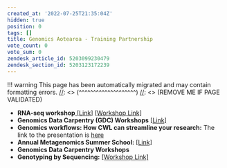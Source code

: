 ```yaml
---
created_at: '2022-07-25T21:35:04Z'
hidden: true
position: 0
tags: []
title: Genomics Aotearoa - Training Partnership
vote_count: 0
vote_sum: 0
zendesk_article_id: 5203099230479
zendesk_section_id: 5203123172239
---
```




[//]: <> (REMOVE ME IF PAGE VALIDATED)
[//]: <> (vvvvvvvvvvvvvvvvvvvv)
!!! warning
    This page has been automatically migrated and may contain formatting errors.
[//]: <> (^^^^^^^^^^^^^^^^^^^^)
[//]: <> (REMOVE ME IF PAGE VALIDATED)

-   **RNA-seq
    workshop**[ \[Link\]](https://github.com/GenomicsAotearoa/RNA-seq-workshop)
    [\[Workshop
    Link\]](https://github.com/gregomics/RNAseqWorkshop2018/)
-   **Genomics Data Carpentry (GDC)
    Workshops** [\[Link\]](https://datacarpentry.org/genomics-workshop/)
-   **Genomics workflows: How CWL can streamline your research:** The
    link to the presentation
    is [here](https://www.nesi.org.nz/news/2020/03/webinar-recording-available%E2%80%93-genomics-workflows-how-cwl-can-streamline-your-research)
-   **Annual Metagenomics Summer School:**
    [\[Link\]](https://github.com/GenomicsAotearoa/metagenomics_summer_school)
-   **Genomics Data Carpentry Workshops**
-   **Genotyping by Sequencing:** [\[Workshop
    Link\]](https://otagomohio.github.io/2019-06-11_GBS_EE/)
